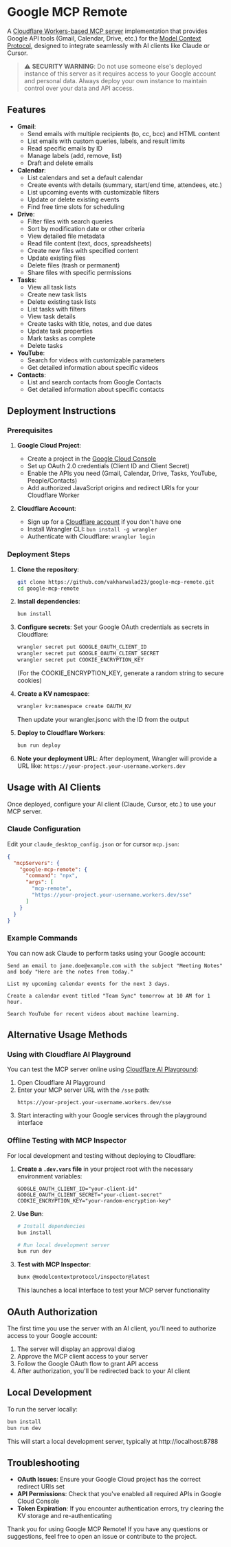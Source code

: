 # Google MCP Remote

A [Cloudflare Workers-based MCP server](https://blog.cloudflare.com/remote-model-context-protocol-servers-mcp/) implementation that provides Google API tools (Gmail, Calendar, Drive, etc.) for the [Model Context Protocol](https://modelcontextprotocol.com/docs/mcp-protocol), designed to integrate seamlessly with AI clients like Claude or Cursor.

> ⚠️ **SECURITY WARNING**: Do not use someone else's deployed instance of this server as it requires access to your Google account and personal data. Always deploy your own instance to maintain control over your data and API access.

## Features

- **Gmail**:
  - Send emails with multiple recipients (to, cc, bcc) and HTML content
  - List emails with custom queries, labels, and result limits
  - Read specific emails by ID
  - Manage labels (add, remove, list)
  - Draft and delete emails
- **Calendar**:
  - List calendars and set a default calendar
  - Create events with details (summary, start/end time, attendees, etc.)
  - List upcoming events with customizable filters
  - Update or delete existing events
  - Find free time slots for scheduling
- **Drive**:
  - Filter files with search queries
  - Sort by modification date or other criteria
  - View detailed file metadata
  - Read file content (text, docs, spreadsheets)
  - Create new files with specified content
  - Update existing files
  - Delete files (trash or permanent)
  - Share files with specific permissions
- **Tasks**:
  - View all task lists
  - Create new task lists
  - Delete existing task lists
  - List tasks with filters
  - View task details
  - Create tasks with title, notes, and due dates
  - Update task properties
  - Mark tasks as complete
  - Delete tasks
- **YouTube**:
  - Search for videos with customizable parameters
  - Get detailed information about specific videos
- **Contacts**:
  - List and search contacts from Google Contacts
  - Get detailed information about specific contacts

## Deployment Instructions

### Prerequisites

1. **Google Cloud Project**:

   - Create a project in the [Google Cloud Console](https://console.cloud.google.com/)
   - Set up OAuth 2.0 credentials (Client ID and Client Secret)
   - Enable the APIs you need (Gmail, Calendar, Drive, Tasks, YouTube, People/Contacts)
   - Add authorized JavaScript origins and redirect URIs for your Cloudflare Worker

2. **Cloudflare Account**:
   - Sign up for a [Cloudflare account](https://dash.cloudflare.com/sign-up) if you don't have one
   - Install Wrangler CLI: `bun install -g wrangler`
   - Authenticate with Cloudflare: `wrangler login`

### Deployment Steps

1. **Clone the repository**:

   ```bash
   git clone https://github.com/vakharwalad23/google-mcp-remote.git
   cd google-mcp-remote
   ```

2. **Install dependencies**:

   ```bash
   bun install
   ```

3. **Configure secrets**:
   Set your Google OAuth credentials as secrets in Cloudflare:

   ```bash
   wrangler secret put GOOGLE_OAUTH_CLIENT_ID
   wrangler secret put GOOGLE_OAUTH_CLIENT_SECRET
   wrangler secret put COOKIE_ENCRYPTION_KEY
   ```

   (For the COOKIE_ENCRYPTION_KEY, generate a random string to secure cookies)

4. **Create a KV namespace**:

   ```bash
   wrangler kv:namespace create OAUTH_KV
   ```

   Then update your wrangler.jsonc with the ID from the output

5. **Deploy to Cloudflare Workers**:

   ```bash
   bun run deploy
   ```

6. **Note your deployment URL**:
   After deployment, Wrangler will provide a URL like: `https://your-project.your-username.workers.dev`

## Usage with AI Clients

Once deployed, configure your AI client (Claude, Cursor, etc.) to use your MCP server.

### Claude Configuration

Edit your `claude_desktop_config.json` or for cursor `mcp.json`:

```json
{
  "mcpServers": {
    "google-mcp-remote": {
      "command": "npx",
      "args": [
        "mcp-remote",
        "https://your-project.your-username.workers.dev/sse"
      ]
    }
  }
}
```

### Example Commands

You can now ask Claude to perform tasks using your Google account:

```
Send an email to jane.doe@example.com with the subject "Meeting Notes" and body "Here are the notes from today."
```

```
List my upcoming calendar events for the next 3 days.
```

```
Create a calendar event titled "Team Sync" tomorrow at 10 AM for 1 hour.
```

```
Search YouTube for recent videos about machine learning.
```

## Alternative Usage Methods

### Using with Cloudflare AI Playground

You can test the MCP server online using [Cloudflare AI Playground](https://playground.ai.cloudflare.com/):

1. Open Cloudflare AI Playground
2. Enter your MCP server URL with the `/sse` path:
   ```
   https://your-project.your-username.workers.dev/sse
   ```
3. Start interacting with your Google services through the playground interface

### Offline Testing with MCP Inspector

For local development and testing without deploying to Cloudflare:

1. **Create a `.dev.vars` file** in your project root with the necessary environment variables:

   ```
   GOOGLE_OAUTH_CLIENT_ID="your-client-id"
   GOOGLE_OAUTH_CLIENT_SECRET="your-client-secret"
   COOKIE_ENCRYPTION_KEY="your-random-encryption-key"
   ```

2. **Use Bun**:

   ```bash
   # Install dependencies
   bun install

   # Run local development server
   bun run dev
   ```

3. **Test with MCP Inspector**:
   ```bash
   bunx @modelcontextprotocol/inspector@latest
   ```
   This launches a local interface to test your MCP server functionality

## OAuth Authorization

The first time you use the server with an AI client, you'll need to authorize access to your Google account:

1. The server will display an approval dialog
2. Approve the MCP client access to your server
3. Follow the Google OAuth flow to grant API access
4. After authorization, you'll be redirected back to your AI client

## Local Development

To run the server locally:

```bash
bun install
bun run dev
```

This will start a local development server, typically at http://localhost:8788

## Troubleshooting

- **OAuth Issues**: Ensure your Google Cloud project has the correct redirect URIs set
- **API Permissions**: Check that you've enabled all required APIs in Google Cloud Console
- **Token Expiration**: If you encounter authentication errors, try clearing the KV storage and re-authenticating

Thank you for using Google MCP Remote! If you have any questions or suggestions, feel free to open an issue or contribute to the project.
